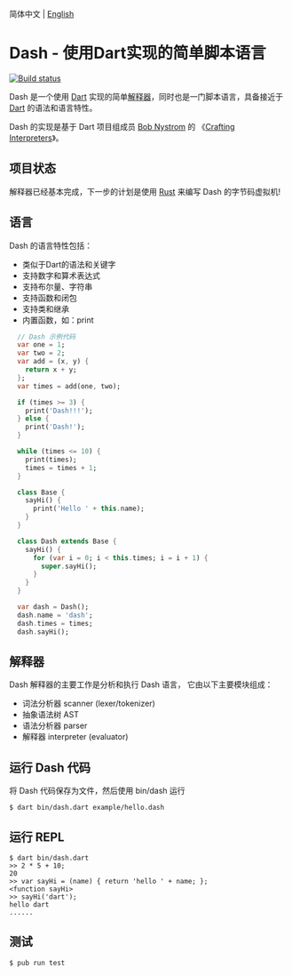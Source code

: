 简体中文 | [English](./README.md)

# Dash - 使用Dart实现的简单脚本语言

[![Build status](https://travis-ci.org/jarontai/dash.svg)](https://travis-ci.org/jarontai/dash)

Dash 是一个使用 [Dart](https://dart.dev) 实现的简单[解释器](https://baike.baidu.com/item/%E8%A7%A3%E9%87%8A%E5%99%A8)，同时也是一门脚本语言，具备接近于 [Dart](https://dart.dev) 的语法和语言特性。

Dash 的实现是基于 Dart 项目组成员 [Bob Nystrom](https://github.com/munificent) 的 《[Crafting Interpreters](http://craftinginterpreters.com/)》。

## 项目状态

解释器已经基本完成，下一步的计划是使用 [Rust](https://www.rust-lang.org/) 来编写 Dash 的字节码虚拟机!

## 语言

Dash 的语言特性包括：

  * 类似于Dart的语法和关键字
  * 支持数字和算术表达式
  * 支持布尔量、字符串
  * 支持函数和闭包
  * 支持类和继承
  * 内置函数，如：print

  ``` dart
    // Dash 示例代码
    var one = 1;
    var two = 2;
    var add = (x, y) {
      return x + y;
    };
    var times = add(one, two);

    if (times >= 3) {
      print('Dash!!!');
    } else {
      print('Dash!');
    }

    while (times <= 10) {
      print(times);
      times = times + 1;
    } 

    class Base {
      sayHi() {
        print('Hello ' + this.name);
      }
    }

    class Dash extends Base {
      sayHi() {
        for (var i = 0; i < this.times; i = i + 1) {
          super.sayHi();
        }
      }
    }

    var dash = Dash();
    dash.name = 'dash';
    dash.times = times;
    dash.sayHi();
  ```

## 解释器

Dash 解释器的主要工作是分析和执行 Dash 语言， 它由以下主要模块组成：

  * 词法分析器 scanner (lexer/tokenizer)
  * 抽象语法树 AST
  * 语法分析器 parser
  * 解释器 interpreter (evaluator)

## 运行 Dash 代码

将 Dash 代码保存为文件，然后使用 bin/dash 运行

    $ dart bin/dash.dart example/hello.dash

## 运行 REPL

    $ dart bin/dash.dart
    >> 2 * 5 + 10;
    20
    >> var sayHi = (name) { return 'hello ' + name; };
    <function sayHi>
    >> sayHi('dart');
    hello dart
    ......
    

## 测试

    $ pub run test
